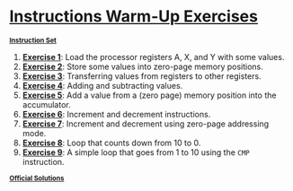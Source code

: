 # [**Instructions Warm-Up Exercises**](assets/Exercises.pdf)

<sub>[**Instruction Set**](assets/opcodes.pdf)</sub>

1. [**Exercise 1**](asm-files/exerciseone.asm): Load the processor registers A, X, and Y with some values.
2. [**Exercise 2**](asm-files/exercisetwo.asm): Store some values into zero-page memory positions.
3. [**Exercise 3**](asm-files/exercisethree.asm): Transferring values from registers to other registers.
4. [**Exercise 4**](asm-files/exercisefour.asm): Adding and subtracting values.
5. [**Exercise 5**](asm-files/exercisefive.asm): Add a value from a (zero page) memory position into the accumulator.
6. [**Exercise 6**](asm-files/exercisesix.asm): Increment and decrement instructions.
7. [**Exercise 7**](asm-files/exerciseseven.asm): Increment and decrement using zero-page addressing mode.
8. [**Exercise 8**](asm-files/exerciseeight.asm): Loop that counts down from 10 to 0.
9. [**Exercise 9**](asm-files/exercisenine.asm): A simple loop that goes from 1 to 10 using the `CMP` instruction.

<sub>[**Official Solutions**](assets/Exercises-Solutions.pdf)</sub>